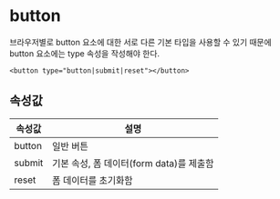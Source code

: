 # button

브라우저별로 button 요소에 대한 서로 다른 기본 타입을 사용할 수 있기 때문에 button 요소에는 type 속성을 작성해야 한다. 

```
<button type="button|submit|reset"></button>
```

## 속성값
|속성값 |설명|
|------|---|
|button|일반 버튼|
|submit|기본 속성, 폼 데이터(form data)를 제출함|
|reset|폼 데이터를 초기화함|


